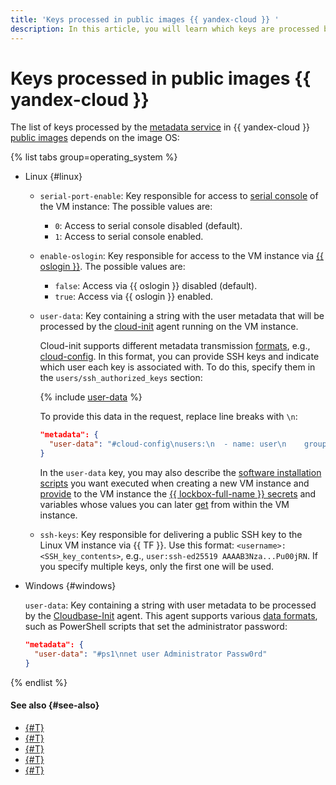 ```yaml
---
title: 'Keys processed in public images {{ yandex-cloud }} '
description: In this article, you will learn which keys are processed by the metadata service in public VM instance images in {{ yandex-cloud }}.
---
```


# Keys processed in public images {{ yandex-cloud }}

The list of keys processed by the [metadata service](../vm-metadata.md) in {{ yandex-cloud }} [public images](../image.md) depends on the image OS:

{% list tabs group=operating_system %}

- Linux {#linux}

  * `serial-port-enable`: Key responsible for access to [serial console](../../operations/serial-console/index.md) of the VM instance: The possible values are:
      * `0`: Access to serial console disabled (default).
      * `1`: Access to serial console enabled.
  * `enable-oslogin`: Key responsible for access to the VM instance via [{{ oslogin }}](../../operations/vm-connect/os-login.md). The possible values are:
      * `false`: Access via {{ oslogin }} disabled (default).
      * `true`: Access via {{ oslogin }} enabled.
  * `user-data`: Key containing a string with the user metadata that will be processed by the [cloud-init](https://cloudinit.readthedocs.io/en/latest/index.html) agent running on the VM instance.

      Cloud-init supports different metadata transmission [formats](https://cloudinit.readthedocs.io/en/latest/topics/format.html), e.g., [cloud-config](https://cloudinit.readthedocs.io/en/latest/topics/examples.html). In this format, you can provide SSH keys and indicate which user each key is associated with. To do this, specify them in the `users/ssh_authorized_keys` section:

      {% include [user-data](../../../_includes/compute/user-data.md) %}

      To provide this data in the request, replace line breaks with `\n`:

      ```json
      "metadata": {
        "user-data": "#cloud-config\nusers:\n  - name: user\n    groups: sudo\n    shell: /bin/bash\n    sudo: 'ALL=(ALL) NOPASSWD:ALL'\n    ssh_authorized_keys:\n      - ssh-ed25519 AAAAB3Nza......OjbSMRX user@example.com\n      - ssh-ed25519 AAAAB3Nza...Pu00jRN"
      }
      ```

      In the `user-data` key, you may also describe the [software installation scripts](../../operations/vm-create/create-with-cloud-init-scripts.md#examples) you want executed when creating a new VM instance and [provide](../../operations/vm-create/create-with-lockbox-secret.md) to the VM instance the [{{ lockbox-full-name }} secrets](../../../lockbox/concepts/secret.md) and variables whose values you can later [get](../metadata/accessing-metadata.md#internal-access) from within the VM instance.

  * `ssh-keys`: Key responsible for delivering a public SSH key to the Linux VM instance via {{ TF }}. Use this format: `<username>:<SSH_key_contents>`, e.g., `user:ssh-ed25519 AAAAB3Nza...Pu00jRN`. If you specify multiple keys, only the first one will be used.

- Windows {#windows}

  `user-data`: Key containing a string with user metadata to be processed by the [Cloudbase-Init](https://cloudbase.it/cloudbase-init/) agent. This agent supports various [data formats](https://cloudbase-init.readthedocs.io/en/latest/userdata.html), such as PowerShell scripts that set the administrator password:

  ```json
  "metadata": {
    "user-data": "#ps1\nnet user Administrator Passw0rd"
  }
  ```

{% endlist %}

#### See also {#see-also}

* [{#T}](../vm-metadata.md)
* [{#T}](./directories.md)
* [{#T}](./sending-metadata.md)
* [{#T}](./accessing-metadata.md)
* [{#T}](./identity-document.md)